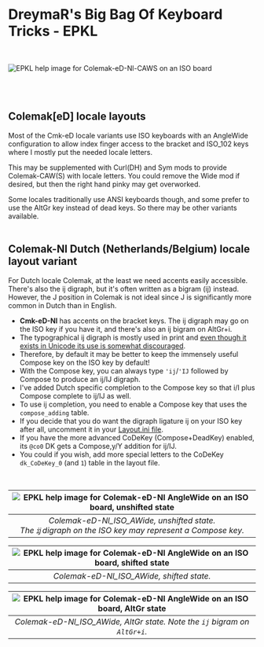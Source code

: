 DreymaR's Big Bag Of Keyboard Tricks - EPKL
===========================================
<br>

![EPKL help image for Colemak-eD-Nl-CAWS on an ISO board](./Cmk-eD-Nl_ISO-CAWS_s0_EPKL.png)

<br><br>

Colemak[eD] locale layouts
--------------------------
Most of the Cmk-eD locale variants use ISO keyboards with an AngleWide configuration to allow index finger access to the bracket and ISO_102 keys where I mostly put the needed locale letters.

This may be supplemented with Curl(DH) and Sym mods to provide Colemak-CAW(S) with locale letters. You could remove the Wide mod if desired, but then the right hand pinky may get overworked.

Some locales traditionally use ANSI keyboards though, and some prefer to use the AltGr key instead of dead keys. So there may be other variants available.
<br><br>

Colemak-Nl Dutch (Netherlands/Belgium) locale layout variant
------------------------------------------------------------
For Dutch locale Colemak, at the least we need accents easily accessible. There's also the ĳ digraph, but it's often written as a bigram (ij) instead. However, the J position in Colemak is not ideal since J is significantly more common in Dutch than in English.
- **Cmk-eD-Nl** has accents on the bracket keys. The ĳ digraph may go on the ISO key if you have it, and there's also an ij bigram on AltGr+i.
- The typographical ĳ digraph is mostly used in print and [even though it exists in Unicode its use is somewhat discouraged][WikiIJ].
- Therefore, by default it may be better to keep the immensely useful Compose key on the ISO key by default!
- With the Compose key, you can always type `'ij`/`'IJ` followed by Compose to produce an ĳ/Ĳ digraph.
- I've added Dutch specific completion to the Compose key so that i/I plus Compose complete to ij/IJ as well.
- To use ij completion, you need to enable a Compose key that uses the `compose_adding` table.
- If you decide that you do want the digraph ligature ĳ on your ISO key after all, uncomment it in your [Layout.ini file][LayIni].
- If you have the more advanced CoDeKey (Compose+DeadKey) enabled, its `@co0` DK gets a Compose,y/Y addition for ij/IJ.
- You could if you wish, add more special letters to the CoDeKey `dk_CoDeKey_0` (and `1`) table in the layout file.
<br>

|![EPKL help image for Colemak-eD-Nl AngleWide on an ISO board, unshifted state](./Cmk-eD-Nl_ISO_AWide/state0.png)|
|   :---:   |
|_Colemak-eD-Nl_ISO_AWide, unshifted state. <br>The `ĳ` digraph on the ISO key may represent a Compose key._|

|![EPKL help image for Colemak-eD-Nl AngleWide on an ISO board, shifted state](./Cmk-eD-Nl_ISO_AWide/state1.png)|
|   :---:   |
|_Colemak-eD-Nl_ISO_AWide, shifted state._|

|![EPKL help image for Colemak-eD-Nl AngleWide on an ISO board, AltGr state](./Cmk-eD-Nl_ISO_AWide/state6.png)|
|   :---:   |
|_Colemak-eD-Nl_ISO_AWide, AltGr state. Note the `ij` bigram on `AltGr+i`._|


[WikiIJ]: https://en.wikipedia.org/wiki/IJ_(digraph)#Encoding (Wikipedia on encoding the IJ digraph)
[LayIni]: ./Cmk-eD-Nl_ISO_CurlAWideSym/Layout.ini#L62
